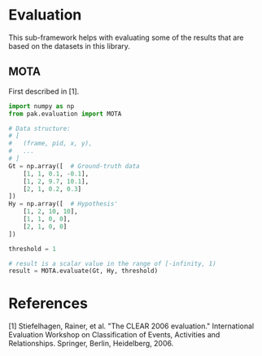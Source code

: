 # Evaluation

This sub-framework helps with evaluating some of the results that
are based on the datasets in this library.

## MOTA

First described in [1].

```python
import numpy as np
from pak.evaluation import MOTA

# Data structure:
# [
#   (frame, pid, x, y),
#   ...
# ]
Gt = np.array([  # Ground-truth data
    [1, 1, 0.1, -0.1],
    [1, 2, 9.7, 10.1],
    [2, 1, 0.2, 0.3]
])
Hy = np.array([  # Hypothesis' 
    [1, 2, 10, 10],
    [1, 1, 0, 0],
    [2, 1, 0, 0]
])

threshold = 1

# result is a scalar value in the range of [-infinity, 1)
result = MOTA.evaluate(Gt, Hy, threshold)
```

# References
[1] Stiefelhagen, Rainer, et al. "The CLEAR 2006 evaluation." International Evaluation Workshop on Classification of Events, Activities and Relationships. Springer, Berlin, Heidelberg, 2006.
